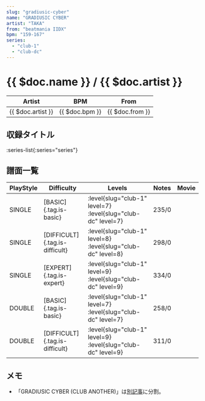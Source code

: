 ```yaml
---
slug: "gradiusic-cyber"
name: "GRADIUSIC CYBER"
artist: "TAKA"
from: "beatmania IIDX"
bpm: "159-167"
series:
  - "club-1"
  - "club-dc"
---
```


# {{ $doc.name }} / {{ $doc.artist }}

|Artist|BPM|From|
|------|---|----|
|{{ $doc.artist }}|{{ $doc.bpm }}|{{ $doc.from }}|

## 収録タイトル

:series-list{:series="series"}

## 譜面一覧

|PlayStyle|Difficulty|Levels|Notes|Movie|
|---------|----------|------|-----|-----|
|SINGLE|[BASIC]{.tag.is-basic}|:level{slug="club-1" level=7} :level{slug="club-dc" level=7}|235/0||
|SINGLE|[DIFFICULT]{.tag.is-difficult}|:level{slug="club-1" level=8} :level{slug="club-dc" level=8}|298/0||
|SINGLE|[EXPERT]{.tag.is-expert}|:level{slug="club-1" level=9} :level{slug="club-dc" level=9}|334/0||
|DOUBLE|[BASIC]{.tag.is-basic}|:level{slug="club-1" level=7} :level{slug="club-dc" level=7}|258/0||
|DOUBLE|[DIFFICULT]{.tag.is-difficult}|:level{slug="club-1" level=9} :level{slug="club-dc" level=9}|311/0||

## メモ

- 「GRADIUSIC CYBER (CLUB ANOTHER)」は[別記事](/songs/gradiusic-cyber-another)に分割。
